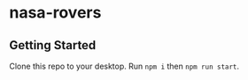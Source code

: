 # nasa-rovers

## Getting Started

Clone this repo to your desktop.
Run `npm i` then ` npm run start `.